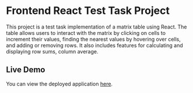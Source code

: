 # Frontend React Test Task Project

This project is a test task implementation of a matrix table using React. The table allows users to interact with the matrix by clicking on cells to increment their values, finding the nearest values by hovering over cells, and adding or removing rows. It also includes features for calculating and displaying row sums, column average.

## Live Demo
You can view the deployed application [here](https://yurii-yanovitsky.github.io/Matrix-Table/).
